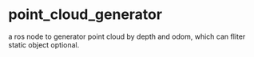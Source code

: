 # point_cloud_generator
a ros node to generator point cloud by depth and odom, which can fliter static object optional.

